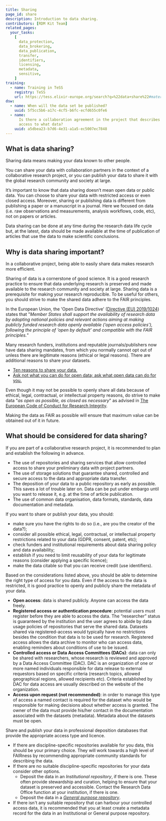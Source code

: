 ```yaml
---
title: Sharing
page_id: share
description: Introduction to data sharing.
contributors: [RDM Kit Team]
related_pages:
  your_tasks:
    [
      data_protection,
      data_brokering,
      data_publication,
      transfer,
      identifiers,
      licensing,
      metadata,
      sensitive,
    ]
training:
  - name: Training in TeSS
    registry: TeSS
    url: https://tess.elixir-europe.org/search?q=%22data+share%22#materials
dsw:
  - name: When will the data set be published?
    uuid: 5f5cc5b6-a17c-4cf5-b6fc-ecfd655c0fe6
  - name:
      Is there a collaboration agreement in the project that describes who can have
      access to what data?
    uuid: a5dbea23-b7d6-4e31-a1a5-ec5007ec7848
---
```


## What is data sharing?

Sharing data means making your data known to other people.

You can share your data with collaboration partners in the context of a collaborative research project, or you can publish your data to share it with the global research community and society at large.

It’s important to know that data sharing doesn’t mean open data or public data. You can choose to share your data with restricted access or even closed access.
Moreover, sharing or publishing data is different from publishing a paper or a manuscript in a journal. Here we focused on data (i.e. raw observations and measurements, analysis workflows, code, etc), not on papers or articles.

Data sharing can be done at any time during the research data life cycle but, at the latest, data should be made available at the time of publication of articles that use the data to make scientific conclusions.

## Why is data sharing important?

In a collaborative project, being able to easily share data makes research more efficient.

Sharing of data is a cornerstone of good science. It is a good research practice to ensure that data underlying research is preserved and made available to the research community and society at large. Sharing data is a prerequisite for making your research reproducible. To be useful for others, you should strive to make the shared data adhere to the FAIR principles.

In the European Union, the 'Open Data Directive' ([Directive (EU) 2019/1024](https://eur-lex.europa.eu/legal-content/EN/TXT/?qid=1561563110433&uri=CELEX:32019L1024)) states that "_Member States shall support the availability of research data by adopting national policies and relevant actions aiming at making publicly funded research data openly available (‘open access policies’), following the principle of ‘open by default’ and compatible with the FAIR principles._"

Many research funders, institutions and reputable journals/publishers now have data sharing mandates, from which you normally cannot opt out of unless there are legitimate reasons (ethical or legal reasons). There are additional reasons to share your datasets.

- [Ten reasons to share your data.](https://www.natureindex.com/news-blog/ten-reasons-to-share-your-data)
- [Ask not what you can do for open data; ask what open data can do for you.](http://blogs.nature.com/naturejobs/2017/06/19/ask-not-what-you-can-do-for-open-data-ask-what-open-data-can-do-for-you/)

Even though it may not be possible to openly share all data because of ethical, legal, contractual, or intellectual property reasons, do strive to make data "_as open as possible, as closed as necessary_" as advised in [The European Code of Conduct for
Research Integrity](https://www.allea.org/wp-content/uploads/2017/05/ALLEA-European-Code-of-Conduct-for-Research-Integrity-2017.pdf).

Making the data as FAIR as possible will ensure that maximum value can be obtained out of it in future.

## What should be considered for data sharing?

If you are part of a collaborative research project, it is recommended to plan and establish the following in advance.

- The use of repositories and sharing services that allow controlled access to share your preliminary data with project partners.
- The use of storage solutions that guarantee shared, controlled and secure access to the data and appropriate data transfer.
- The deposition of your data to a public repository as early as possible. This saves a lot of trouble later on. Data can be put under embargo until you want to release it, e.g. at the time of article publication.
- The use of common data organisation, data formats, standards, data documentation and metadata.

If you want to share or publish your data, you should:

- make sure you have the rights to do so (i.e., are you the creator of the data?);
- consider all possible ethical, legal, contractual, or intellectual property restrictions related to your data (GDPR, consent, patent, etc);
- check funders and institutional requirements about data sharing policy and data availability;
- establish if you need to limit reusability of your data for legitimate reasons (consider applying a specific licence);
- make the data citable so that you can receive credit (use identifiers).

Based on the considerations listed above, you should be able to determine the right type of access for you data. Even if the access to the data is restricted, it is good practice to openly and publicly share the metadata of your data.

- **Open access**: data is shared publicly. Anyone can access the data freely.
- **Registered access or authentication procedure**: potential users must register before they are able to access the data. The “researcher” status is guaranteed by the institution and the user agrees to abide by data usage policies of repositories that serve the shared data. Datasets shared via registered-access would typically have no restrictions besides the condition that data is to be used for research. Registered access allows the data archive to monitor who can access data, enabling reminders about conditions of use to be issued.
- **Controlled access or Data Access Committees (DACs)**: data can only be shared with researchers, whose research is reviewed and approved by a Data Access Committee (DAC). DAC is an organization of one or more named individuals responsible for data release to external requestors based on specific criteria (research topics, allowed geographical regions, allowed recipients etc). Criteria established by DAC for data access are usually described on the website of the organization.
- **Access upon request (not recommended)**: in order to manage this type of access a named contact is required for the dataset who would be responsible for making decisions about whether access is granted. The owner of the data must provide his/her contact in the documentation associated with the datasets (metadata). Metadata about the datasets must be open.

Share and publish your data in professional deposition databases that provide the appropriate access type and licence.

- If there are discipline-specific repositories available for you data, this should be your primary choice. They will work towards a high level of FAIRness by recommending appropriate community standards for describing the data.
- If there are no suitable discipline-specific repositories for your data consider other options.
  - Deposit the data in an _Institutional repository_, if there is one. These often provide stewardship and curation, helping to ensure that your dataset is preserved and accessible. Contact the Research Data Office function at your institution, if there is one.
  - Deposit the data in a [_General purpose repository_](https://www.nature.com/sdata/policies/repositories#general).
- If there isn't any suitable repository that can harbour your controlled access data, it is recommended that you at least create a metadata record for the data in an Institutional or General purpose repository.
